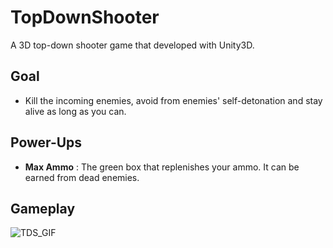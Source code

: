 # TopDownShooter
A 3D top-down shooter game that developed with Unity3D. </br>

## Goal
- Kill the incoming enemies, avoid from enemies' self-detonation and stay alive as long as you can. </br>

## Power-Ups
- **Max Ammo** : The green box that replenishes your ammo. It can be earned from dead enemies. </br>

## Gameplay

![TDS_GIF](https://user-images.githubusercontent.com/47994087/125096104-7c231400-e0dd-11eb-83bb-52539d598d6a.gif)

